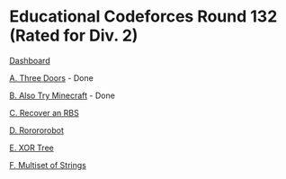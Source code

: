 # Educational Codeforces Round 132 (Rated for Div. 2)

[Dashboard](https://codeforces.com/contest/1709)

[A. Three Doors](https://codeforces.com/contest/1709/problem/A) - Done

[B. Also Try Minecraft](https://codeforces.com/contest/1709/problem/B) - Done

[C. Recover an RBS](https://codeforces.com/contest/1709/problem/C)

[D. Rorororobot](https://codeforces.com/contest/1709/problem/D)

[E. XOR Tree](https://codeforces.com/contest/1709/problem/E)

[F. Multiset of Strings](https://codeforces.com/contest/1709/problem/F)
